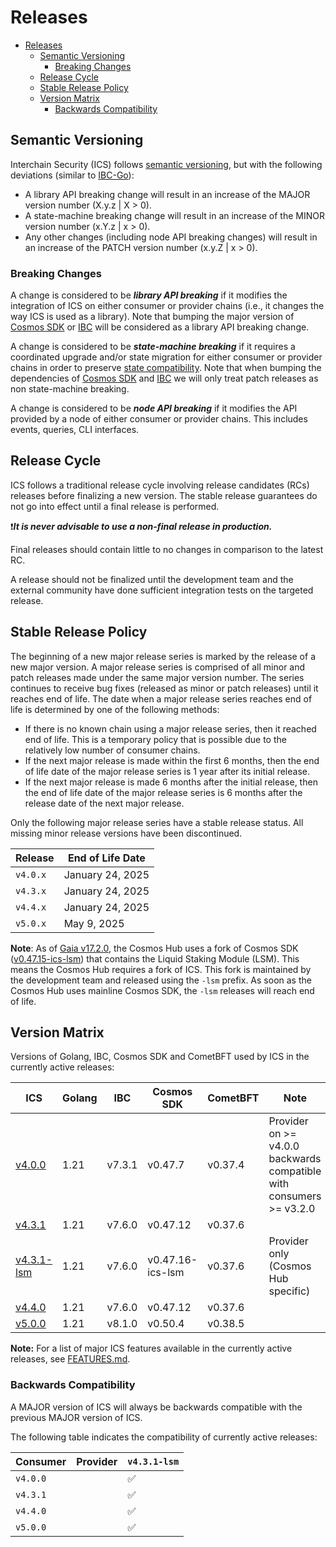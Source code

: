# Releases

- [Releases](#releases)
  - [Semantic Versioning](#semantic-versioning)
    - [Breaking Changes](#breaking-changes)
  - [Release Cycle](#release-cycle)
  - [Stable Release Policy](#stable-release-policy)
  - [Version Matrix](#version-matrix)
    - [Backwards Compatibility](#backwards-compatibility)

## Semantic Versioning

Interchain Security (ICS) follows [semantic versioning](https://semver.org), but with the following deviations (similar to [IBC-Go](https://github.com/cosmos/ibc-go/blob/main/RELEASES.md)):

- A library API breaking change will result in an increase of the MAJOR version number (X.y.z | X > 0).
- A state-machine breaking change will result in an increase of the MINOR version number (x.Y.z | x > 0).
- Any other changes (including node API breaking changes) will result in an increase of the PATCH version number (x.y.Z | x > 0).

### Breaking Changes

A change is considered to be ***library API breaking*** if it modifies the integration of ICS on either consumer or provider chains (i.e., it changes the way ICS is used as a library).
Note that bumping the major version of [Cosmos SDK](https://github.com/cosmos/cosmos-sdk) or [IBC](https://github.com/cosmos/ibc-go) will be considered as a library API breaking change.

A change is considered to be ***state-machine breaking*** if it requires a coordinated upgrade and/or state migration for either consumer or provider chains in order to preserve [state compatibility](./STATE-COMPATIBILITY.md).
Note that when bumping the dependencies of [Cosmos SDK](https://github.com/cosmos/cosmos-sdk) and [IBC](https://github.com/cosmos/ibc-go) we will only treat patch releases as non state-machine breaking.

A change is considered to be ***node API breaking*** if it modifies the API provided by a node of either consumer or provider chains.
This includes events, queries, CLI interfaces.

## Release Cycle

ICS follows a traditional release cycle involving release candidates (RCs) releases before finalizing a new version.
The stable release guarantees do not go into effect until a final release is performed.

❗***It is never advisable to use a non-final release in production.***

Final releases should contain little to no changes in comparison to the latest RC.

A release should not be finalized until the development team and the external community have done sufficient integration tests on the targeted release.

## Stable Release Policy

The beginning of a new major release series is marked by the release of a new major version.
A major release series is comprised of all minor and patch releases made under the same major version number.
The series continues to receive bug fixes (released as minor or patch releases) until it reaches end of life.
The date when a major release series reaches end of life is determined by one of the following methods:

- If there is no known chain using a major release series, then it reached end of life.
  This is a temporary policy that is possible due to the relatively low number of consumer chains.
- If the next major release is made within the first 6 months, then the end of
  life date of the major release series is 1 year after its initial release.
- If the next major release is made 6 months after the initial release, then the
  end of life date of the major release series is 6 months after the release date
  of the next major release.

Only the following major release series have a stable release status.
All missing minor release versions have been discontinued.

| Release | End of Life Date |
|---------|------------------|
| `v4.0.x` | January 24, 2025 |
| `v4.3.x` | January 24, 2025 |
| `v4.4.x` | January 24, 2025 |
| `v5.0.x` | May 9, 2025 |

**Note**: As of [Gaia v17.2.0](https://github.com/cosmos/gaia/releases/tag/v17.2.0),
the Cosmos Hub uses a fork of Cosmos SDK ([v0.47.15-ics-lsm](https://github.com/cosmos/cosmos-sdk/releases/tag/v0.47.15-ics-lsm))
that contains the Liquid Staking Module (LSM).
This means the Cosmos Hub requires a fork of ICS.
This fork is maintained by the development team and released using the `-lsm` prefix.
As soon as the Cosmos Hub uses mainline Cosmos SDK, the `-lsm` releases will reach end of life.

## Version Matrix

Versions of Golang, IBC, Cosmos SDK and CometBFT used by ICS in the currently active releases:

| ICS | Golang | IBC | Cosmos SDK | CometBFT | Note |
|-----|--------|-----|------------|----------|------|
| [v4.0.0](https://github.com/cosmos/interchain-security/releases/tag/v4.0.0) | 1.21 | v7.3.1 | v0.47.7 | v0.37.4 | Provider on >= v4.0.0 backwards compatible with consumers >= v3.2.0 |
| [v4.3.1](https://github.com/cosmos/interchain-security/releases/tag/v4.3.1) | 1.21 | v7.6.0 | v0.47.12 | v0.37.6 |
| [v4.3.1-lsm](https://github.com/cosmos/interchain-security/releases/tag/v4.3.1-lsm) | 1.21 | v7.6.0 | v0.47.16-ics-lsm | v0.37.6 | Provider only (Cosmos Hub specific) |
| [v4.4.0](https://github.com/cosmos/interchain-security/releases/tag/v4.4.0) | 1.21 | v7.6.0 | v0.47.12 | v0.37.6 |
| [v5.0.0](https://github.com/cosmos/interchain-security/releases/tag/v5.0.0) | 1.21 | v8.1.0 | v0.50.4 | v0.38.5 |

**Note:** For a list of major ICS features available in the currently active releases, see [FEATURES.md](./FEATURES.md).

### Backwards Compatibility

A MAJOR version of ICS will always be backwards compatible with the previous MAJOR version of ICS.

The following table indicates the compatibility of currently active releases:

| Consumer | Provider |  `v4.3.1-lsm` |
|----------|----------|--------------|
| `v4.0.0` || ✅ |
| `v4.3.1` || ✅ |
| `v4.4.0` || ✅ |
| `v5.0.0` || ✅ |
